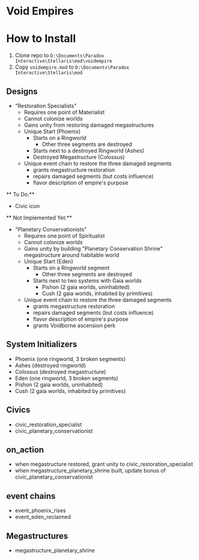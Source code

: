 # Void Empires

# How to Install

1. Clone repo to `D:\Documents\Paradox Interactive\Stellaris\mod\voidempire`
1. Copy `voidempire.mod` to `D:\Documents\Paradox Interactive\Stellaris\mod`

## Designs

- "Restoration Specialists"
  - Requires one point of Materialist
  - Cannot colonize worlds
  - Gains unity from restoring damaged megastructures
  - Unique Start (Phoenix)
    - Starts on a Ringworld
      - Other three segments are destroyed
    - Starts next to a destroyed Ringworld (Ashes)
    - Destroyed Megastructure (Colossus)
  - Unique event chain to restore the three damaged segments
    - grants megastructure restoration
    - repairs damaged segments (but costs influence)
    - flavor description of empire's purpose

** To Do:**
- Civic icon

** Not Implemented Yet:**

- "Planetary Conservationists"
  - Requires one point of Spiritualist
  - Cannot colonize worlds
  - Gains unity by building "Planetary Conservation Shrine" megastructure around habitable world
  - Unique Start (Eden)
    - Starts on a Ringworld segment
      - Other three segments are destroyed
    - Starts next to two systems with Gaia worlds
      - Pishon (2 gaia worlds, uninhabited)
      - Cush (2 gaia worlds, inhabited by primitives)
  - Unique event chain to restore the three damaged segments
    - grants megastructure restoration
    - repairs damaged segments (but costs influence)
    - flavor description of empire's purpose
    - grants Voidborne ascension perk

## System Initializers

- Phoenix (one ringworld, 3 broken segments)
- Ashes (destroyed ringworld)
- Colossus (destroyed megastructure)
- Eden (one ringworld, 3 broken segments)
- Pishon (2 gaia worlds, uninhabited)
- Cush (2 gaia worlds, inhabited by primitives)

## Civics

- civic_restoration_specialist
- civic_planetary_conservationist

## on_action

- when megastructure restored, grant unity to civic_restoration_specialist
- when megastructure_planetary_shrine built, update bonus of civic_planetary_conservationist

## event chains

- event_phoenix_rises
- event_eden_reclaimed

## Megastructures

- megastructure_planetary_shrine
